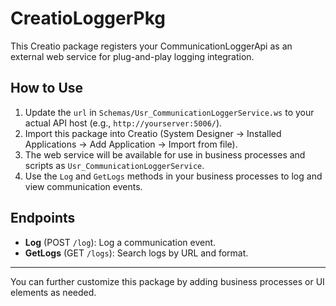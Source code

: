 # CreatioLoggerPkg

This Creatio package registers your CommunicationLoggerApi as an external web service for plug-and-play logging integration.

## How to Use
1. Update the `url` in `Schemas/Usr_CommunicationLoggerService.ws` to your actual API host (e.g., `http://yourserver:5006/`).
2. Import this package into Creatio (System Designer → Installed Applications → Add Application → Import from file).
3. The web service will be available for use in business processes and scripts as `Usr_CommunicationLoggerService`.
4. Use the `Log` and `GetLogs` methods in your business processes to log and view communication events.

## Endpoints
- **Log** (POST `/log`): Log a communication event.
- **GetLogs** (GET `/logs`): Search logs by URL and format.

---

You can further customize this package by adding business processes or UI elements as needed.
